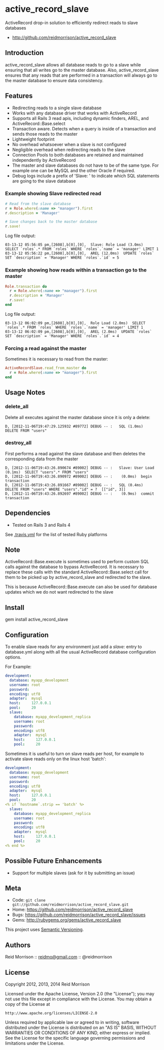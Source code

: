 active_record_slave
===================

ActiveRecord drop-in solution to efficiently redirect reads to slave databases

* http://github.com/reidmorrison/active_record_slave

## Introduction

active_record_slave allows all database reads to go to a slave while ensuring
that all writes go to the master database. Also, active_record_slave ensures that
any reads that are performed in a transaction will always go to the master
database to ensure data consistency.

## Features

* Redirecting reads to a single slave database
* Works with any database driver that works with ActiveRecord
* Supports all Rails 3 read apis, including dynamic finders, AREL, and ActiveRecord::Base.select
* Transaction aware. Detects when a query is inside of a transaction and sends
  those reads to the master
* Lightweight footprint
* No overhead whatsoever when a slave is not configured
* Negligible overhead when redirecting reads to the slave
* Connection Pools to both databases are retained and maintained independently by ActiveRecord
* The master and slave databases do not have to be of the same type.
  For example one can be MySQL and the other Oracle if required.
* Debug logs include a prefix of 'Slave: ' to indicate which SQL statements are going
  to the slave database

### Example showing Slave redirected read

```ruby
# Read from the slave database
r = Role.where(:name => "manager").first
r.description = 'Manager'

# Save changes back to the master database
r.save!
```

Log file output:

    03-13-12 05:56:05 pm,[2608],b[0],[0],  Slave: Role Load (3.0ms)  SELECT `roles`.* FROM `roles` WHERE `roles`.`name` = 'manager' LIMIT 1
    03-13-12 05:56:22 pm,[2608],b[0],[0],  AREL (12.0ms)  UPDATE `roles` SET `description` = 'Manager' WHERE `roles`.`id` = 5

### Example showing how reads within a transaction go to the master

```ruby
Role.transaction do
  r = Role.where(:name => "manager").first
  r.description = 'Manager'
  r.save!
end
```

Log file output:

    03-13-12 06:02:09 pm,[2608],b[0],[0],  Role Load (2.0ms)  SELECT `roles`.* FROM `roles` WHERE `roles`.`name` = 'manager' LIMIT 1
    03-13-12 06:02:09 pm,[2608],b[0],[0],  AREL (2.0ms)  UPDATE `roles` SET `description` = 'Manager' WHERE `roles`.`id` = 4

### Forcing a read against the master

Sometimes it is necessary to read from the master:

```ruby
ActiveRecordSlave.read_from_master do
  r = Role.where(:name => "manager").first
end
```

## Usage Notes

### delete_all

Delete all executes against the master database since it is only a delete:

```
D, [2012-11-06T19:47:29.125932 #89772] DEBUG -- :   SQL (1.0ms)  DELETE FROM "users"
```

### destroy_all

First performs a read against the slave database and then deletes the corresponding
data from the master

```
D, [2012-11-06T19:43:26.890674 #89002] DEBUG -- :   Slave: User Load (0.1ms)  SELECT "users".* FROM "users"
D, [2012-11-06T19:43:26.890972 #89002] DEBUG -- :    (0.0ms)  begin transaction
D, [2012-11-06T19:43:26.891667 #89002] DEBUG -- :   SQL (0.4ms)  DELETE FROM "users" WHERE "users"."id" = ?  [["id", 3]]
D, [2012-11-06T19:43:26.892697 #89002] DEBUG -- :    (0.9ms)  commit transaction
```

## Dependencies

* Tested on Rails 3 and Rails 4

See [.travis.yml](https://github.com/reidmorrison/active_record_slave/.travis.yml) for the list of tested Ruby platforms

## Note

ActiveRecord::Base.execute is sometimes used to perform custom SQL calls against
the database to bypass ActiveRecord. It is necessary to replace these calls
with the standard ActiveRecord::Base.select call for them to be picked up by
active_record_slave and redirected to the slave.

This is because ActiveRecord::Base.execute can also be used for database updates
which we do not want redirected to the slave

## Install

  gem install active_record_slave

## Configuration

To enable slave reads for any environment just add a _slave:_ entry to database.yml
along with all the usual ActiveRecord database configuration options.

For Example:

```yaml
development:
  database: myapp_development
  username: root
  password:
  encoding: utf8
  adapter:  mysql
  host:     127.0.0.1
  pool:     20
  slave:
    database: myapp_development_replica
    username: root
    password:
    encoding: utf8
    adapter:  mysql
    host:     127.0.0.1
    pool:     20
```

Sometimes it is useful to turn on slave reads per host, for example to activate
slave reads only on the linux host 'batch':

```yaml
development:
  database: myapp_development
  username: root
  password:
  encoding: utf8
  adapter:  mysql
  host:     127.0.0.1
  pool:     20
<% if `hostname`.strip == 'batch' %>
  slave:
    database: myapp_development_replica
    username: root
    password:
    encoding: utf8
    adapter:  mysql
    host:     127.0.0.1
    pool:     20
<% end %>
```

## Possible Future Enhancements

* Support for multiple slaves (ask for it by submitting an issue)

Meta
----

* Code: `git clone git://github.com/reidmorrison/active_record_slave.git`
* Home: <https://github.com/reidmorrison/active_record_slave>
* Bugs: <https://github.com/reidmorrison/active_record_slave/issues>
* Gems: <http://rubygems.org/gems/active_record_slave>

This project uses [Semantic Versioning](http://semver.org/).

Authors
-------

Reid Morrison :: reidmo@gmail.com :: @reidmorrison

License
-------

Copyright 2012, 2013, 2014 Reid Morrison

Licensed under the Apache License, Version 2.0 (the "License");
you may not use this file except in compliance with the License.
You may obtain a copy of the License at

    http://www.apache.org/licenses/LICENSE-2.0

Unless required by applicable law or agreed to in writing, software
distributed under the License is distributed on an "AS IS" BASIS,
WITHOUT WARRANTIES OR CONDITIONS OF ANY KIND, either express or implied.
See the License for the specific language governing permissions and
limitations under the License.
